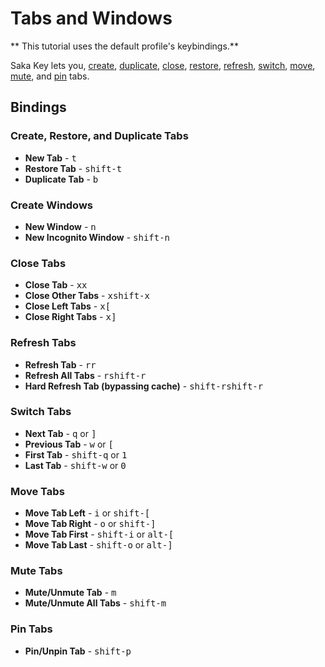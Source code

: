 # Tabs and Windows

** This tutorial uses the default profile's keybindings.**

Saka Key lets you, [create](), [duplicate](), [close](), [restore](), [refresh](), [switch](), [move](), [mute](), and [pin]() tabs.

## Bindings

### Create, Restore, and Duplicate Tabs

* **New Tab** - <kbd>t</kbd>
* **Restore Tab** - <kbd>shift-t</kbd>
* **Duplicate Tab** - <kbd>b</kbd>

### Create Windows

* **New Window** - <kbd>n</kbd>
* **New Incognito Window** - <kbd>shift-n</kbd>

### Close Tabs

* **Close Tab** - <kbd>x</kbd><kbd>x</kbd>
* **Close Other Tabs** - <kbd>x</kbd><kbd>shift-x</kbd>
* **Close Left Tabs** - <kbd>x</kbd><kbd>[</kbd>
* **Close Right Tabs** - <kbd>x</kbd><kbd>]</kbd>

### Refresh Tabs

* **Refresh Tab** - <kbd>r</kbd><kbd>r</kbd>
* **Refresh All Tabs** - <kbd>r</kbd><kbd>shift-r</kbd>
* **Hard Refresh Tab (bypassing cache)** - <kbd>shift-r</kbd><kbd>shift-r</kbd>

### Switch Tabs

* **Next Tab** - <kbd>q</kbd> or <kbd>]</kbd>
* **Previous Tab** - <kbd>w</kbd> or <kbd>[</kbd>
* **First Tab** - <kbd>shift-q</kbd> or <kbd>1</kbd>
* **Last Tab** - <kbd>shift-w</kbd> or <kbd>0</kbd>

### Move Tabs

* **Move Tab Left** - <kbd>i</kbd> or <kbd>shift-[</kbd>
* **Move Tab Right** - <kbd>o</kbd> or <kbd>shift-]</kbd>
* **Move Tab First** - <kbd>shift-i</kbd> or <kbd>alt-[</kbd>
* **Move Tab Last** - <kbd>shift-o</kbd> or <kbd>alt-]</kbd>

### Mute Tabs

* **Mute/Unmute Tab** - <kbd>m</kbd>
* **Mute/Unmute All Tabs** - <kbd>shift-m</kbd>

### Pin Tabs

* **Pin/Unpin Tab** - <kbd>shift-p</kbd>
